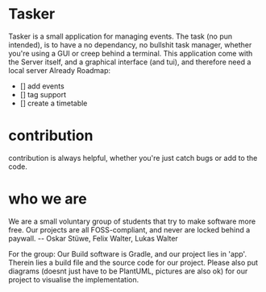 # Tasker
Tasker is a small application for managing events.
The task (no pun intended), is to have a no dependancy, no bullshit task manager, whether you're using a GUI or creep behind a terminal.
This application come with the Server itself, and a graphical interface (and tui), and therefore need a local server Already
Roadmap:
- [] add events
- [] tag support
- [] create a timetable

 # contribution
 contribution is always helpful, whether you're just catch bugs or add to the code.

# who we are
We are a small voluntary group of students that try to make software more free. Our projects are all FOSS-compliant, and never are locked behind a paywall.
-- Oskar Stüwe, Felix Walter, Lukas Walter

For the group:
Our Build software is Gradle, and our project lies in 'app'. Therein lies a build file and the source code for our project. Please also put diagrams (doesnt just have to be PlantUML, pictures are also ok) for our project to visualise the implementation.
